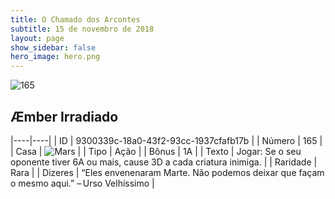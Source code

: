 ```yaml
---
title: O Chamado dos Arcontes
subtitle: 15 de novembro de 2018
layout: page
show_sidebar: false
hero_image: hero.png
---
```


![165](https://cdn.keyforgegame.com/media/card_front/pt/341_165_V5XGG2973F82_pt.png)

## Æmber Irradiado

|----|----|
| ID | 9300339c-18a0-43f2-93cc-1937cfafb17b |
| Número | 165 |
| Casa | ![Mars](https://archonarcana.com/images/thumb/d/de/Mars.png/22px-Mars.png "Marte") |
| Tipo | Ação |
| Bônus | 1A |
| Texto | Jogar: Se o seu oponente tiver 6A ou mais, cause 3D a cada criatura inimiga. |
| Raridade | Rara |
| Dizeres | “Eles envenenaram Marte. Não podemos deixar que façam o mesmo aqui.” – Urso Velhíssimo |
